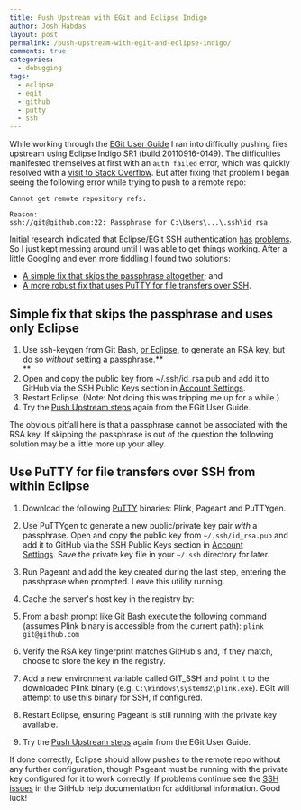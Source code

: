 ```yaml
---
title: Push Upstream with EGit and Eclipse Indigo
author: Josh Habdas
layout: post
permalink: /push-upstream-with-egit-and-eclipse-indigo/
comments: true
categories:
  - debugging
tags:
  - eclipse
  - egit
  - github
  - putty
  - ssh
---
```

While working through the [EGit User Guide][1] I ran into difficulty pushing files upstream using Eclipse Indigo SR1 (build 20110916-0149). The difficulties manifested themselves at first with an `auth failed` error, which was quickly resolved with a [visit to Stack Overflow][2]. But after fixing that problem I began seeing the following error while trying to push to a remote repo:

    Cannot get remote repository refs.

    Reason:
    ssh://git@github.com:22: Passphrase for C:\Users\...\.ssh\id_rsa

<!--more-->

Initial research indicated that Eclipse/EGit SSH authentication [has][3] <a href="http://egit.eclipse.org/r/#change,3796" class="broken_link">problems</a>. So I just kept messing around until I was able to get things working. After a little Googling and even more fiddling I found two solutions:

*   [A simple fix that skips the passphrase altogether](#simple-fix); and
*   [A more robust fix that uses PuTTY for file transfers over SSH](#using-putty).

## <a id="simple-fix"></a>Simple fix that skips the passphrase and uses only Eclipse

1.  Use ssh-keygen from Git Bash, [or Eclipse][6], to generate an RSA key, but do so *without* setting a passphrase.**  
    **
2.  Open and copy the public key from ~/.ssh/id_rsa.pub and add it to GitHub via the SSH Public Keys section in [Account Settings][7].
3.  Restart Eclipse. (Note: Not doing this was tripping me up for a while.)
4.  Try the [Push Upstream steps][8] again from the EGit User Guide.

The obvious pitfall here is that a passphrase cannot be associated with the RSA key. If skipping the passphrase is out of the question the following solution may be a little more up your alley.

## <a id="using-putty"></a>Use PuTTY for file transfers over SSH from within Eclipse

1.  Download the following [PuTTY][9] binaries: Plink, Pageant and PuTTYgen.
2.  Use PuTTYgen to generate a new public/private key pair *with* a passphrase. Open and copy the public key from `~/.ssh/id_rsa.pub` and add it to GitHub via the SSH Public Keys section in [Account Settings][7]. Save the private key file in your `~/.ssh` directory for later.
3.  Run Pageant and add the key created during the last step, entering the passhprase when prompted. Leave this utility running.
4.  Cache the server's host key in the registry by:
1.  From a bash prompt like Git Bash execute the following command (assumes Plink binary is accessible from the current path): `plink git@github.com`
2.  Verify the RSA key fingerprint matches GitHub's and, if they match, choose to store the key in the registry.

5.  Add a new environment variable called GIT_SSH and point it to the downloaded Plink binary (e.g. `C:\Windows\system32\plink.exe`). EGit will attempt to use this binary for SSH, if configured.
6.  Restart Eclipse, ensuring Pageant is still running with the private key available.
7.  Try the [Push Upstream steps][8] again from the EGit User Guide.

If done correctly, Eclipse should allow pushes to the remote repo without any further configuration, though Pageant must be running with the private key configured for it to work correctly. If problems continue see the [SSH issues][10] in the GitHub help documentation for additional information. Good luck!

 [1]: http://wiki.eclipse.org/EGit/User_Guide
 [2]: http://stackoverflow.com/questions/3601805/auth-problem-with-egit-and-github
 [3]: https://bugs.eclipse.org/bugs/show_bug.cgi?id=326526
 [6]: http://stackoverflow.com/questions/3601805/auth-problem-with-egit-and-github/5965118#5965118
 [7]: https://github.com/account/
 [8]: http://wiki.eclipse.org/EGit/User_Guide#Push_Upstream
 [9]: http://www.putty.org/
 [10]: http://help.github.com/ssh-issues/